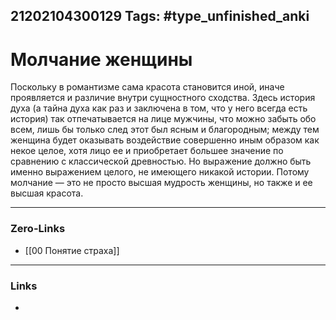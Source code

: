 21202104300129
Tags: #type_unfinished_anki
---
# Молчание женщины

Поскольку в романтизме сама красота становится иной, иначе проявляется и различие внутри сущностного сходства. Здесь история духа (а тайна духа как раз и заключена в том, что у него всегда есть история) так отпечатывается на лице мужчины, что можно забыть обо всем, лишь бы только след этот был ясным и благородным; между тем женщина будет оказывать воздействие совершенно иным образом как некое целое, хотя лицо ее и приобретает большее значение по сравнению с классической древностью. Но выражение должно быть именно выражением целого, не имеющего никакой истории. Потому молчание — это не просто высшая мудрость женщины, но также и ее высшая красота.

---
### Zero-Links
- [[00 Понятие страха]]
---
### Links
-